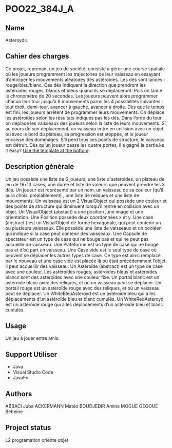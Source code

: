 # POO22_384J_A



## Name
Asteroyds.

## Cahier des charges

Ce projet, reprenant un jeu de société, consiste à gérer une course spatiale où les joueurs programment les trajectoires de leur vaisseau en essayant d’anticiper les mouvements aléatoires des astéroïdes.
Les dés sont lancés : rouge/bleu/blanc. Ces dés indiquent la direction que prendront les astéroïdes rouges, blancs et bleus quand ils se déplaceront. Puis on lance le chronomètre de 20 secondes.
Les joueurs peuvent alors programmer chacun leur tour jusqu’à 6 mouvements parmi les 4 possibilités suivantes : tout droit, demi-tour, avancer à gauche, avancer à droite.
Dès que le temps est fini, les joueurs arrêtent de programmer leurs mouvements.
On déplace les astéroïdes selon les résultats indiqués pas les dés.
Dans l’orde du tour on déplace les vaisseaux des joueurs selon la liste de leurs mouvements.
Si, au cours de son déplacement, un vaisseau entre en collision avec un objet ou avec le bord du plateau, sa progression est stoppée, et le joueur encaisse des dommages. S’il perd tous ses points de structure, le vaisseau est détruit.
Dès qu’un joueur passe les quatre portes, il a gagné la partie.ke it easy? [Use the template at the bottom](#editing-this-readme)!

## Description générale

Un jeu possède une liste de 6 joueurs, une liste d'astéroïdes, un plateau de jeu de 16x13 cases, une durée et liste de valeurs que peuvent prendre les 3 dès. Un joueur est représenté par un nom, un vaisseau de sa couleur (qu’il aura choisi préalablement) , une liste de reliques et une liste de mouvements. Un vaisseau est un
2
VisualObject qui possède une couleur et des points de structure qui diminuent lorsqu’il rentre en collision avec un objet. Un VisualObject (abstact) a une position ,une image et une orientation.
Une Position possède deux coordonnées x et y.
Une case (abstract ) est un VisualObject de forme hexagonale, qui peut contenir un ou plusieurs vaisseaux. Elle possède une liste de vaisseaux et un booléen qui indique si la case peut contenir des vaisseaux.
Une Capsule de spectateur est un type de case qui ne bouge pas et qui ne peut pas accueillir de vaisseau.
Une Plateforme est un type de case qui ne bouge pas et d’où part un vaisseau.
Une Case vide est le seul type de case où peuvent se déplacer les autres types de case. Ce type est ainsi remplacé par le nouveau et une case vide est placée là ou était précédemment l’objet. Il peut accueillir des vaisseau.
Un Astéroïde (abstract) est un type de case avec une couleur. Les astéroïdes rouges, astéroïdes bleus et astéroïdes blancs sont des astéroïdes avec une couleur fixe.
Un portail blanc est un astéroïde blanc avec des reliques, et où un vaisseau peut se déplacer.
Un portail rouge est un astéroïde rouge avec des reliques, et où un vaisseau peut se déplacer.
Un WhiteBleuAsteroyd est un astéroïde bleu qui a les déplacements d’un astéroïde bleu et blanc cumulés.
Un WhiteRedAsteroyd est un astéroïde rouge qui a les déplacements d’un astéroïde bleu et blanc cumulés.


## Usage
Un jeu à jouer entre amis.

## Support Utiliser
- Java
- Visual Studio Code
- JavaFx


## Authors 
ABBACI Juba
ACKERMANN Matéo
BOUDJEDIR Amina
MOGUE GEGOUE Bebeine

## Project status
L2 programation oriente objet